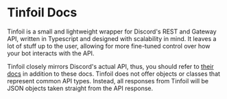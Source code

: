 # Tinfoil Docs

Tinfoil is a small and lightweight wrapper for Discord's REST and Gateway API, written in Typescript and designed with scalability in mind.
It leaves a lot of stuff up to the user, allowing for more fine-tuned control over how your bot interacts with the API.

Tinfoil closely mirrors Discord's actual API, thus, you should refer to [their docs]() in addition to these docs. 
Tinfoil does not offer objects or classes that represent common API types. Instead, all responses from Tinfoil will be JSON objects taken straight from the API response.